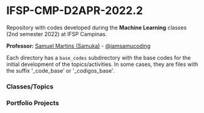 # IFSP-CMP-D2APR-2022.2
Repository with codes developed during the **Machine Learning** classes (2nd semester 2022) at IFSP Campinas.

**Professor:** [Samuel Martins (Samuka)](https://samucoding.com) - [@iamsamucoding](https://github.com/iamsamucoding)

Each directory has a `base_codes` subdirectory with the base codes for the initial development of the topics/activities. In some cases, they are files with the suffix '_code_base' or '_codigos_base'.

### Classes/Topics


### Portfolio Projects
